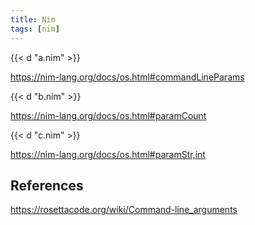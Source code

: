 ```yaml
---
title: Nim
tags: [nim]
---
```


{{< d "a.nim" >}}

<https://nim-lang.org/docs/os.html#commandLineParams>

{{< d "b.nim" >}}

<https://nim-lang.org/docs/os.html#paramCount>

{{< d "c.nim" >}}

<https://nim-lang.org/docs/os.html#paramStr,int>

## References

<https://rosettacode.org/wiki/Command-line_arguments>

